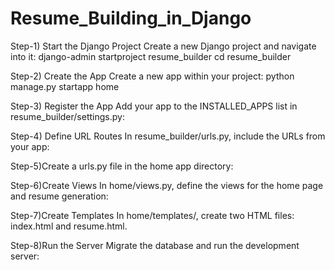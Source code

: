 # Resume_Building_in_Django

Step-1) Start the Django Project
Create a new Django project and navigate into it:
django-admin startproject resume_builder
cd resume_builder

Step-2) Create the App
Create a new app within your project:
python manage.py startapp home

Step-3) Register the App
Add your app to the INSTALLED_APPS list in resume_builder/settings.py:

Step-4) Define URL Routes
In resume_builder/urls.py, include the URLs from your app:

Step-5)Create a urls.py file in the home app directory:

Step-6)Create Views
In home/views.py, define the views for the home page and resume generation:

Step-7)Create Templates
In home/templates/, create two HTML files: index.html and resume.html.

Step-8)Run the Server
Migrate the database and run the development server:

